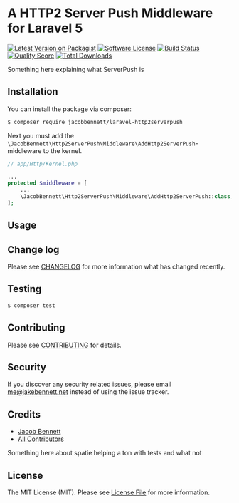 # A HTTP2 Server Push Middleware for Laravel 5

[![Latest Version on Packagist](https://img.shields.io/packagist/v/jacobbennett/laravel-http2serverpush.svg?style=flat-square)](https://packagist.org/packages/jacobbennett/laravel-http2serverpush)
[![Software License](https://img.shields.io/badge/license-MIT-brightgreen.svg?style=flat-square)](LICENSE.md)
[![Build Status](https://img.shields.io/travis/jacobbennett/laravel-http2serverpush/master.svg?style=flat-square)](https://travis-ci.org/jacobbennett/laravel-http2serverpush)
[![Quality Score](https://img.shields.io/scrutinizer/g/jacobbennett/laravel-http2serverpush.svg?style=flat-square)](https://scrutinizer-ci.com/g/jacobbennett/laravel-http2serverpush)
[![Total Downloads](https://img.shields.io/packagist/dt/jacobbennett/laravel-http2serverpush.svg?style=flat-square)](https://packagist.org/packages/jacobbennett/laravel-http2serverpush)

Something here explaining what ServerPush is

## Installation

You can install the package via composer:
``` bash
$ composer require jacobbennett/laravel-http2serverpush
```

Next you must add the `\JacobBennett\Http2ServerPush\Middleware\AddHttp2ServerPush`-middleware to the kernel.
```php
// app/Http/Kernel.php

...
protected $middleware = [
    ...
    \JacobBennett\Http2ServerPush\Middleware\AddHttp2ServerPush::class,
];
```

## Usage

## Change log

Please see [CHANGELOG](CHANGELOG.md) for more information what has changed recently.

## Testing

``` bash
$ composer test
```

## Contributing

Please see [CONTRIBUTING](CONTRIBUTING.md) for details.

## Security

If you discover any security related issues, please email me@jakebennett.net instead of using the issue tracker.

## Credits

- [Jacob Bennett](https://github.com/jacobbennett)
- [All Contributors](../../contributors)

Something here about spatie helping a ton with tests and what not

## License

The MIT License (MIT). Please see [License File](LICENSE.md) for more information.
